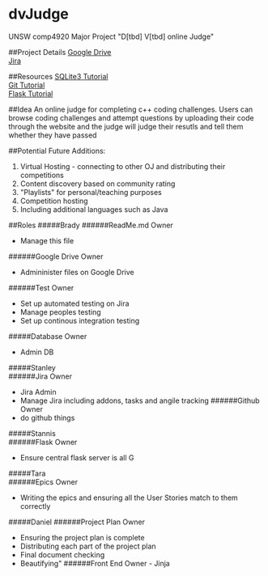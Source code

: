 # dvJudge
UNSW comp4920 Major Project "D[tbd] V[tbd] online Judge"

##Project Details
[Google Drive](https://drive.google.com/drive/folders/0BxD6wDvDG5hRfklTaUxrM0VNV2pqcm9sazFiNjhHQ3paSHRNN3JnODlLazU2d3B1Yjh6WDA)  
[Jira](https://dvjudge.atlassian.net/projects/DVJ/summary)

##Resources
[SQLite3 Tutorial](http://www.tutorialspoint.com/sqlite/index.htm)  
[Git Tutorial](https://www.atlassian.com/git/)  
[Flask Tutorial](http://flask.pocoo.org/docs/0.10/tutorial/introduction/)

##Idea
An online judge for completing c++ coding challenges. Users can browse coding challenges and attempt questions by uploading their code through the website and the judge will judge their resutls and tell them whether they have passed

##Potential Future Additions:
1. Virtual Hosting - connecting to other OJ and distributing their competitions
2. Content discovery based on community rating
3. "Playlists" for personal/teaching purposes
4. Competition hosting
5. Including additional languages such as Java

##Roles
#####Brady
######ReadMe.md Owner  
  * Manage this file

######Google Drive Owner  
  * Admininister files on Google Drive  

######Test Owner  
  * Set up automated testing on Jira
  * Manage peoples testing
  * Set up continous integration testing

#####Database Owner
  * Admin DB
	
#####Stanley	
######Jira Owner
  * Jira Admin
  * Manage Jira including addons, tasks and angile tracking
######Github Owner
  * do github things
	
	
#####Stannis	
######Flask Owner
  * Ensure central flask server is all G
	
#####Tara	
######Epics Owner
  * Writing the epics and ensuring all the User Stories match to them correctly
	
	
#####Daniel	
######Project Plan Owner
  * Ensuring the project plan is complete
  * Distributing each part of the project plan
  * Final document checking
  * Beautifying"
######Front End Owner - Jinja
